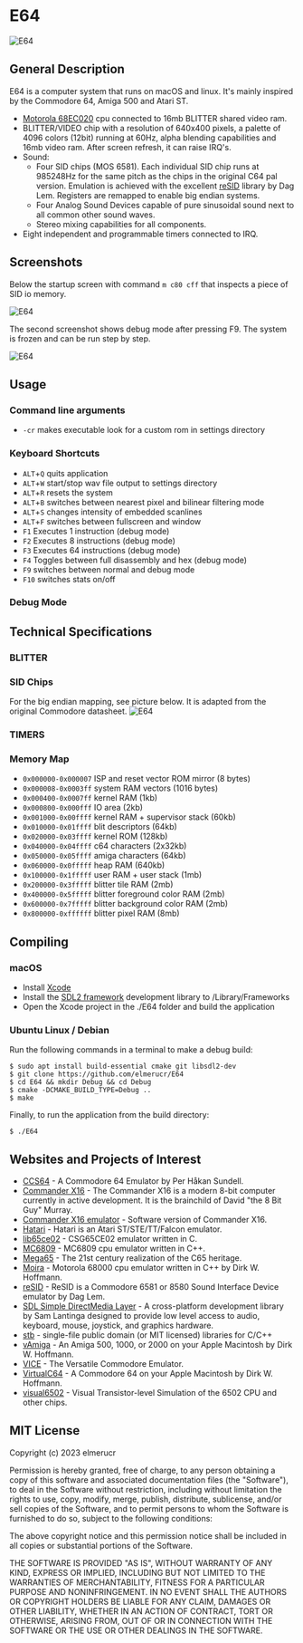 # E64

![E64](./docs/E64_icon_156x156.png)

## General Description

E64 is a computer system that runs on macOS and linux. It's mainly inspired by the Commodore 64, Amiga 500 and Atari ST.

* [Motorola 68EC020](https://github.com/dirkwhoffmann/Moira) cpu connected to 16mb BLITTER shared video ram.
* BLITTER/VIDEO chip with a resolution of 640x400 pixels, a palette of 4096 colors (12bit) running at 60Hz, alpha blending capabilities and 16mb video ram. After screen refresh, it can raise IRQ's.
* Sound:
	* Four SID chips (MOS 6581). Each individual SID chip runs at 985248Hz for the same pitch as the chips in the original C64 pal version. Emulation is achieved with the excellent [reSID](http://www.zimmers.net/anonftp/pub/cbm/crossplatform/emulators/resid/index.html) library by Dag Lem. Registers are remapped to enable big endian systems.
	* Four Analog Sound Devices capable of pure sinusoidal sound next to all common other sound waves.
	* Stereo mixing capabilities for all components.
* Eight independent and programmable timers connected to IRQ.

## Screenshots

Below the startup screen with command ```m c80 cff``` that inspects a piece of SID io memory.

![E64](./docs/E64_2023-01-25.png)

The second screenshot shows debug mode after pressing F9. The system is frozen and can be run step by step.

![E64](./docs/E64_hud_2022-11-22.png)

## Usage

### Command line arguments

* ```-cr``` makes executable look for a custom rom in settings directory

### Keyboard Shortcuts

* ```ALT```+```Q``` quits application
* ```ALT```+```W``` start/stop wav file output to settings directory
* ```ALT```+```R``` resets the system
* ```ALT```+```B``` switches between nearest pixel and bilinear filtering mode
* ```ALT```+```S``` changes intensity of embedded scanlines
* ```ALT```+```F``` switches between fullscreen and window
* ```F1``` Executes 1 instruction (debug mode)
* ```F2``` Executes 8 instructions (debug mode)
* ```F3``` Executes 64 instructions (debug mode)
* ```F4``` Toggles between full disassembly and hex (debug mode)
* ```F9``` switches between normal and debug mode
* ```F10``` switches stats on/off

### Debug Mode

## Technical Specifications

### BLITTER

### SID Chips

For the big endian mapping, see picture below. It is adapted from the original Commodore datasheet.
![E64](./docs/SID_Remapping_Big_Endian.png)

### TIMERS

### Memory Map
* ```0x000000-0x000007``` ISP and reset vector ROM mirror (8 bytes)
* ```0x000008-0x0003ff``` system RAM vectors (1016 bytes)
* ```0x000400-0x0007ff``` kernel RAM (1kb)
* ```0x000800-0x000fff``` IO area (2kb)
* ```0x001000-0x00ffff``` kernel RAM + supervisor stack (60kb)
* ```0x010000-0x01ffff``` blit descriptors (64kb)
* ```0x020000-0x03ffff``` kernel ROM (128kb)
* ```0x040000-0x04ffff``` c64 characters (2x32kb)
* ```0x050000-0x05ffff``` amiga characters (64kb)
* ```0x060000-0x0fffff``` heap RAM (640kb)
* ```0x100000-0x1fffff``` user RAM + user stack (1mb)
* ```0x200000-0x3fffff``` blitter tile RAM (2mb)
* ```0x400000-0x5fffff``` blitter foreground color RAM (2mb)
* ```0x600000-0x7fffff``` blitter background color RAM (2mb)
* ```0x800000-0xffffff``` blitter pixel RAM (8mb)

## Compiling

### macOS

* Install [Xcode](https://developer.apple.com/xcode)
* Install the [SDL2 framework](https://www.libsdl.org/download-2.0.php) development library to /Library/Frameworks
* Open the Xcode project in the ./E64 folder and build the application

### Ubuntu Linux / Debian

Run the following commands in a terminal to make a debug build:

````console
$ sudo apt install build-essential cmake git libsdl2-dev
$ git clone https://github.com/elmerucr/E64
$ cd E64 && mkdir Debug && cd Debug
$ cmake -DCMAKE_BUILD_TYPE=Debug ..
$ make
````

Finally, to run the application from the build directory:

````console
$ ./E64
````

## Websites and Projects of Interest

* [CCS64](http://www.ccs64.com) - A Commodore 64 Emulator by Per Håkan Sundell.
* [Commander X16](https://www.commanderx16.com) - The Commander X16 is a modern 8-bit computer currently in active development. It is the brainchild of David "the 8 Bit Guy" Murray.
* [Commander X16 emulator](https://github.com/commanderx16/x16-emulator) - Software version of Commander X16.
* [Hatari](https://hatari.tuxfamily.org) - Hatari is an Atari ST/STE/TT/Falcon emulator.
* [lib65ce02](https://github.com/elmerucr/lib65ce02) - CSG65CE02 emulator written in C.
* [MC6809](https://github.com/elmerucr/mC6809) - MC6809 cpu emulator written in C++.
* [Mega65](http://mega65.org) - The 21st century realization of the C65 heritage.
* [Moira](https://github.com/dirkwhoffmann/Moira) - Motorola 68000 cpu emulator written in C++ by Dirk W. Hoffmann.
* [reSID](http://www.zimmers.net/anonftp/pub/cbm/crossplatform/emulators/resid/index.html) - ReSID is a Commodore 6581 or 8580 Sound Interface Device emulator by Dag Lem.
* [SDL Simple DirectMedia Layer](https://www.libsdl.org) - A cross-platform development library by Sam Lantinga designed to provide low level access to audio, keyboard, mouse, joystick, and graphics hardware.
* [stb](https://github.com/nothings/stb) - single-file public domain (or MIT licensed) libraries for C/C++
* [vAmiga](https://dirkwhoffmann.github.io/vAmiga/) - An Amiga 500, 1000, or 2000 on your Apple Macintosh by Dirk W. Hoffmann.
* [VICE](http://vice-emu.sourceforge.net) - The Versatile Commodore Emulator.
* [VirtualC64](https://dirkwhoffmann.github.io/virtualc64/) - A Commodore 64 on your Apple Macintosh by Dirk W. Hoffmann.
* [visual6502](http://www.visual6502.org) - Visual Transistor-level Simulation of the 6502 CPU and other chips.

## MIT License

Copyright (c) 2023 elmerucr

Permission is hereby granted, free of charge, to any person obtaining a copy of this software and associated documentation files (the "Software"), to deal in the Software without restriction, including without limitation the rights to use, copy, modify, merge, publish, distribute, sublicense, and/or sell copies of the Software, and to permit persons to whom the Software is furnished to do so, subject to the following conditions:

The above copyright notice and this permission notice shall be included in all copies or substantial portions of the Software.

THE SOFTWARE IS PROVIDED "AS IS", WITHOUT WARRANTY OF ANY KIND, EXPRESS OR IMPLIED, INCLUDING BUT NOT LIMITED TO THE WARRANTIES OF MERCHANTABILITY, FITNESS FOR A PARTICULAR PURPOSE AND NONINFRINGEMENT. IN NO EVENT SHALL THE AUTHORS OR COPYRIGHT HOLDERS BE LIABLE FOR ANY CLAIM, DAMAGES OR OTHER LIABILITY, WHETHER IN AN ACTION OF CONTRACT, TORT OR OTHERWISE, ARISING FROM, OUT OF OR IN CONNECTION WITH THE SOFTWARE OR THE USE OR OTHER DEALINGS IN THE
SOFTWARE.
